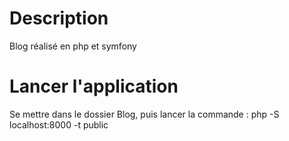 # Description
Blog réalisé en php et symfony

# Lancer l'application

Se mettre dans le dossier Blog, puis lancer la commande : php -S localhost:8000 -t public
